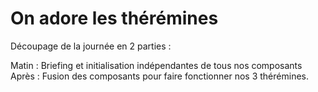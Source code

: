 # On adore les thérémines

Découpage de la journée en 2 parties :

Matin : Briefing et initialisation indépendantes de tous nos composants
Après : Fusion des composants pour faire fonctionner nos 3 thérémines.
